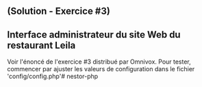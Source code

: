 ## (Solution - Exercice #3) 
## Interface administrateur du site Web du restaurant Leila

Voir l'énoncé de l'exercice #3 distribué par Omnivox.
Pour tester, commencer par ajuster les valeurs de configuration dans le fichier 'config/config.php'# nestor-php
